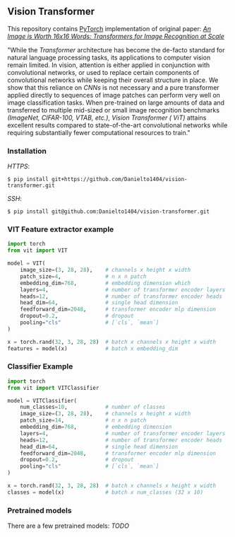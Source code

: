 ## Vision Transformer

This repository contains [PyTorch](https://pytorch.org/) implementation of original
paper: *[An Image is Worth 16x16 Words: Transformers for Image Recognition at Scale](https://arxiv.org/abs/2010.11929)*

"While the _Transformer_ architecture has become the de-facto standard for natural language processing tasks, its
applications to computer vision remain limited. In vision, attention is either applied in conjunction with convolutional
networks, or used to replace certain components of convolutional networks while keeping their overall structure in
place. We show that this reliance on _CNNs_ is not necessary and a pure transformer applied directly to sequences of
image
patches can perform very well on image classification tasks. When pre-trained on large amounts of data and transferred
to multiple mid-sized or small image recognition benchmarks _(ImageNet, CIFAR-100, VTAB, etc.)_, _Vision Transformer (
ViT)_
attains excellent results compared to state-of-the-art convolutional networks while requiring substantially fewer
computational resources to train."

### Installation

_HTTPS_:

```shell
$ pip install git+https://github.com/Danielto1404/vision-transformer.git
```

_SSH_:

```shell
$ pip install git@github.com:Danielto1404/vision-transformer.git
```

### VIT Feature extractor example

```python
import torch
from vit import VIT

model = VIT(
    image_size=(3, 28, 28),    # channels x height x width  
    patch_size=4,              # n x n patch
    embedding_dim=768,         # embedding dimension which
    layers=4,                  # number of transformer encoder layers
    heads=12,                  # number of transformer encoder heads
    head_dim=64,               # single head dimension
    feedforward_dim=2048,      # transformer encoder mlp dimension
    dropout=0.2,               # dropout
    pooling="cls"              # [`cls`, `mean`]
)

x = torch.rand(32, 3, 28, 28)  # batch x channels x height x width
features = model(x)            # batch x embedding_dim
```

### Classifier Example

```python
import torch
from vit import VITClassifier

model = VITClassifier(
    num_classes=10,            # number of classes
    image_size=(3, 28, 28),    # channels x height x width  
    patch_size=14,             # n x n patch
    embedding_dim=768,         # embedding dimension
    layers=4,                  # number of transformer encoder layers
    heads=12,                  # number of transformer encoder heads
    head_dim=64,               # single head dimension
    feedforward_dim=2048,      # transformer encoder mlp dimension
    dropout=0.2,               # dropout
    pooling="cls"              # [`cls`, `mean`]
)

x = torch.rand(32, 3, 28, 28)  # batch x channels x height x width
classes = model(x)             # batch x num_classes (32 x 10)
```

### Pretrained models

There are a few pretrained models:
_TODO_